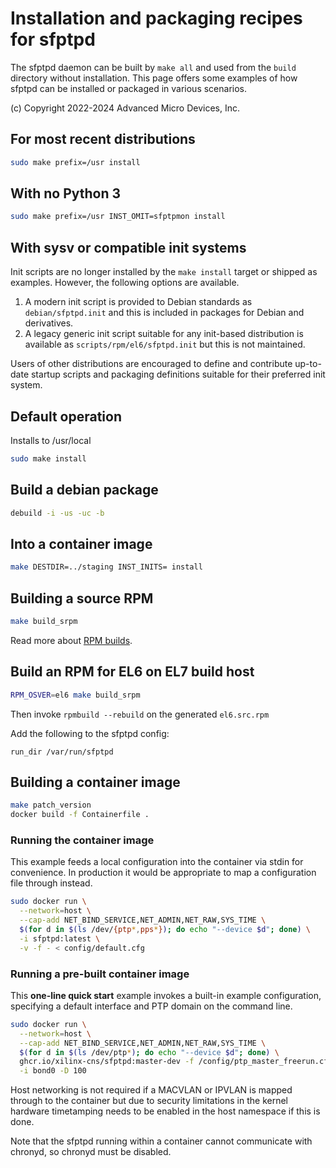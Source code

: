 # Installation and packaging recipes for sfptpd

The sfptpd daemon can be built by `make all` and used from the `build`
directory without installation. This page offers some examples of how sfptpd
can be installed or packaged in various scenarios.

(c) Copyright 2022-2024 Advanced Micro Devices, Inc.

## For most recent distributions

```sh
sudo make prefix=/usr install
```

## With no Python 3

```sh
sudo make prefix=/usr INST_OMIT=sfptpmon install
```

## With sysv or compatible init systems

Init scripts are no longer installed by the `make install` target or shipped
as examples. However, the following options are available.

1. A modern init script is provided to Debian standards as
   `debian/sfptpd.init` and this is included in packages for Debian and
   derivatives.
2. A legacy generic init script suitable for any init-based distribution is
   available as `scripts/rpm/el6/sfptpd.init` but this is not maintained.

Users of other distributions are encouraged to define and contribute up-to-date
startup scripts and packaging definitions suitable for their preferred init
system.

## Default operation

Installs to /usr/local

```sh
sudo make install
```

## Build a debian package

```sh
debuild -i -us -uc -b
```

## Into a container image

```sh
make DESTDIR=../staging INST_INITS= install
```

## Building a source RPM

```sh
make build_srpm
```

Read more about [RPM builds](scripts/rpm/README.md).

## Build an RPM for EL6 on EL7 build host

```sh
RPM_OSVER=el6 make build_srpm
```

Then invoke `rpmbuild --rebuild` on the generated `el6.src.rpm`

Add the following to the sfptpd config:

```
run_dir /var/run/sfptpd
```

## Building a container image

```sh
make patch_version
docker build -f Containerfile .
```

### Running the container image

This example feeds a local configuration into the container via stdin for
convenience. In production it would be appropriate to map a configuration
file through instead.

```sh
sudo docker run \
  --network=host \
  --cap-add NET_BIND_SERVICE,NET_ADMIN,NET_RAW,SYS_TIME \
  $(for d in $(ls /dev/{ptp*,pps*}); do echo "--device $d"; done) \
  -i sfptpd:latest \
  -v -f - < config/default.cfg
```

### Running a pre-built container image

This **one-line quick start** example invokes a built-in example configuration, specifying
a default interface and PTP domain on the command line.

```sh
sudo docker run \
  --network=host \
  --cap-add NET_BIND_SERVICE,NET_ADMIN,NET_RAW,SYS_TIME \
  $(for d in $(ls /dev/ptp*); do echo "--device $d"; done) \
  ghcr.io/xilinx-cns/sfptpd:master-dev -f /config/ptp_master_freerun.cfg \
  -i bond0 -D 100
```

Host networking is not required if a MACVLAN or IPVLAN is mapped through to the
container but due to security limitations in the kernel hardware timetamping
needs to be enabled in the host namespace if this is done.

Note that the sfptpd running within a container cannot communicate with
chronyd, so chronyd must be disabled.
